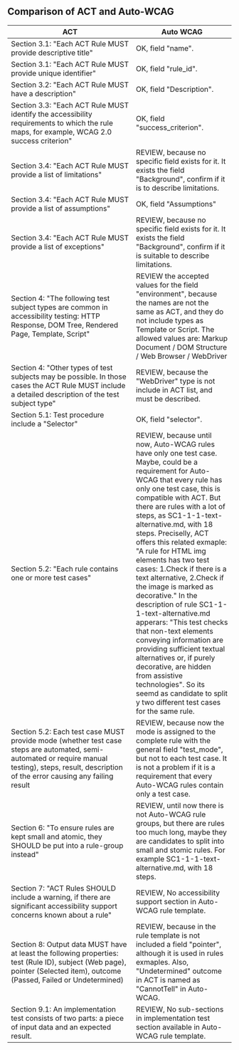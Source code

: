 ## Comparison of ACT and Auto-WCAG
|ACT | Auto WCAG
|----|---------
|Section 3.1: "Each ACT Rule MUST provide descriptive title" | OK, field "name". 
|Section 3.1: "Each ACT Rule MUST provide unique identifier" | OK, field "rule_id".
|Section 3.2: "Each ACT Rule MUST have a description" | OK, field "Description". 
|Section 3.3: "Each ACT Rule MUST identify the accessibility requirements to which the rule maps, for example, WCAG 2.0 success criterion" | OK, field "success_criterion". 
|Section 3.4: "Each ACT Rule MUST provide a list of limitations" | REVIEW, because no specific field exists for it. It exists the field "Background", confirm if it is to describe limitations.
|Section 3.4: "Each ACT Rule MUST provide a list of assumptions" | OK, field "Assumptions"
|Section 3.4: "Each ACT Rule MUST provide a list of exceptions" | REVIEW, because no specific field exists for it. It exists the field "Background", confirm if it is suitable to describe limitations.
|Section 4: "The following test subject types are common in accessibility testing: HTTP Response, DOM Tree, Rendered Page, Template, Script" | REVIEW the accepted values for the field "environment", because the names are not the same as ACT, and they do not include types as Template or Script. The allowed values are: Markup Document / DOM Structure / Web Browser / WebDriver 
|Section 4: "Other types of test subjects may be possible. In those cases the ACT Rule MUST include a detailed description of the test subject type" | REVIEW, because the "WebDriver" type is not include in ACT list, and must be described.
|Section 5.1: Test procedure include a "Selector" | OK, field "selector".
|Section 5.2: "Each rule contains one or more test cases" | REVIEW, because until now, Auto-WCAG rules have only one test case. Maybe, could be a requirement for Auto-WCAG that every rule has only one test case, this is compatible with ACT. But there are rules with a lot of steps, as SC1-1-1-text-alternative.md, with 18 steps. Preciselly, ACT offers this related exmaple: "A rule for HTML img elements has two test cases: 1.Check if there is a text alternative, 2.Check if the image is marked as decorative." In the description of rule SC1-1-1-text-alternative.md apperars: "This test checks that non-text elements conveying information are providing sufficient textual alternatives or, if purely decorative, are hidden from assistive technologies". So its seemd as candidate to split y two different test cases for the same rule.
|Section 5.2: Each test case MUST provide mode (whether test case steps are automated, semi-automated or require manual testing), steps, result, description of the error causing any failing result | REVIEW, because now the mode is assigned to the complete rule with the general field "test_mode", but not to each test case. It is not a problem if it is a requirement that every Auto-WCAG rules contain only a test case.   
|Section 6: "To ensure rules are kept small and atomic, they SHOULD be put into a rule-group instead" | REVIEW, until now there is not Auto-WCAG rule groups, but there are rules too much long, maybe they are candidates to split into small and stomic rules. For example SC1-1-1-text-alternative.md, with 18 steps.
|Section 7: "ACT Rules SHOULD include a warning, if there are significant accessibility support concerns known about a rule" | REVIEW, No accessibility support section in Auto-WCAG rule template.
|Section 8: Output data MUST have at least the following properties: test (Rule ID), subject (Web page), pointer (Selected item), outcome (Passed, Failed or Undetermined) | REVIEW, because in the rule template is not included a field "pointer", although it is used in rules exmaples. Also, "Undetermined" outcome in ACT is named as "CannotTell" in Auto-WCAG.
|Section 9.1: An implementation test consists of two parts: a piece of input data and an expected result. | REVIEW, No sub-sections in implementation test section available in Auto-WCAG rule template.
